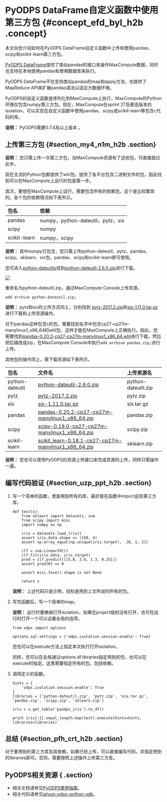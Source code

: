 # PyODPS DataFrame自定义函数中使用第三方包 {#concept_efd_byl_h2b .concept}

本文向您介绍如何在PyODPS DataFrame自定义函数中上传和使用pandas、scipy和scikit-learn第三方包。

[PyODPS DataFrame](cn.zh-CN/用户指南/PyODPS/DataFrame/创建DataFrame.md#)提供了类似pandas的接口来操作MaxCompute数据，同时也支持在本地使用pandas和使用数据库来执行。

PyODPS DataFrame不仅支持类似pandas的map和apply方法，也提供了MapReduce API来扩展pandas语法以适应大数据环境。

PyODPS的自定义函数是序列化到MaxCompute上执行，MaxCompute的Python环境仅包含numpy第三方包。现在，MaxCompute在sprint 27及更高版本的isolation，可以实现在自定义函数中使用pandas、scipy或scikit-learn等包含c代码的库。

**说明：** PyODPS需要0.7.4及以上版本 。

## 上传第三方包 {#section_my4_n1m_h2b .section}

**说明：** 您只需上传一次第三方包，当MaxCompute资源有了这些包，可直接跳过此步。

现在主流的Python包都提供了whl包，提供了各平台包含二进制文件的包，因此找到可以在MaxCompute上运行的包是第一步。

其次，要想在MaxCompute上运行，需要包含所有的依赖包，这个是比较繁琐的。各个包的依赖情况如下表所示。

|包名|依赖|
|:-|:-|
|pandas|numpy，python-dateutil，pytz，six|
|scipy|numpy|
|scikit-learn|numpy，scipy|

**说明：** 其中numpy已包含，您只需上传python-dateutil、pytz、pandas、scipy、sklearn、six包，pandas、scipy和scikit-learn即可使用。

您可进入[python-dateutils](http://mirrors.aliyun.com/pypi/simple/python-dateutil/)找到[python-dateutil-2.6.0.zip](http://mirrors.aliyun.com/pypi/packages/95/8e/71125f3f24771f50e630b5a6fa9fd209a9f167dcbc3aad65a48cb3dd5694/python-dateutil-2.6.0.zip#md5=530f7b56e36fa42ada6c02a17b15660c)进行下载。

![](http://static-aliyun-doc.oss-cn-hangzhou.aliyuncs.com/assets/img/15204/15434586846659_zh-CN.png)

重命名为python-dateutil.zip，通过MaxCompute Console上传资源。

```
add archive python-dateutil.zip;
```

**说明：** pytz和six的上传方式同上，分别找到 [pytz-2017.2.zip](http://mirrors.aliyun.com/pypi/packages/a4/09/c47e57fc9c7062b4e83b075d418800d322caa87ec0ac21e6308bd3a2d519/pytz-2017.2.zip#md5=f89bde8a811c8a1a5bac17eaaa94383c)和[six-1.11.0.tar.gz](http://mirrors.aliyun.com/pypi/packages/16/d8/bc6316cf98419719bd59c91742194c111b6f2e85abac88e496adefaf7afe/six-1.11.0.tar.gz#md5=d12789f9baf7e9fb2524c0c64f1773f8)进行下载和上传资源操作。

对于pandas这种包含c的包，需要找到名字中包含cp27-cp27m-manylinux1\_x86\_64的whl包，这样才能在MaxCompute上正确执行。因此，您需要找到[pandas-0.20.2-cp27-cp27m-manylinux1\_x86\_64.whl](http://mirrors.aliyun.com/pypi/packages/44/39/e71009a0ebdbb6206b9fbde0367fc5cb5bb7fdb4521ae785ca7bd63d36aa/pandas-0.20.2-cp27-cp27m-manylinux1_x86_64.whl#md5=31a4d180048f72337d53cc7b87424568)进行下载，然后把后缀改成zip，在MaxCompute Console中执行`add archive pandas.zip;`进行上传。

其他包的操作同上，需下载资源如下表所示。

|包名|文件名|上传资源名|
|:-|:--|:----|
|python-dateutil|[python-dateutil-2.6.0.zip](http://mirrors.aliyun.com/pypi/packages/95/8e/71125f3f24771f50e630b5a6fa9fd209a9f167dcbc3aad65a48cb3dd5694/python-dateutil-2.6.0.zip#md5=530f7b56e36fa42ada6c02a17b15660c)|python-dateutil.zip|
|pytz|[pytz-2017.2.zip](http://mirrors.aliyun.com/pypi/packages/a4/09/c47e57fc9c7062b4e83b075d418800d322caa87ec0ac21e6308bd3a2d519/pytz-2017.2.zip#md5=f89bde8a811c8a1a5bac17eaaa94383c)|pytz.zip|
|six|[six-1.11.0.tar.gz](http://mirrors.aliyun.com/pypi/packages/16/d8/bc6316cf98419719bd59c91742194c111b6f2e85abac88e496adefaf7afe/six-1.11.0.tar.gz#md5=d12789f9baf7e9fb2524c0c64f1773f8)|six.tar.gz|
|pandas|[pandas-0.20.2-cp27-cp27m-manylinux1\_x86\_64.zip](http://mirrors.aliyun.com/pypi/packages/44/39/e71009a0ebdbb6206b9fbde0367fc5cb5bb7fdb4521ae785ca7bd63d36aa/pandas-0.20.2-cp27-cp27m-manylinux1_x86_64.whl#md5=31a4d180048f72337d53cc7b87424568)|pandas.zip|
|scipy|[scipy-0.19.0-cp27-cp27m-manylinux1\_x86\_64.zip](http://mirrors.aliyun.com/pypi/packages/ae/94/28ca6f9311e2351bb68da41ff8c1bc8f82bb82791f2ecd34efa953e60576/scipy-0.19.0-cp27-cp27m-manylinux1_x86_64.whl#md5=0e49f7fc8d31c1c79f0a4d63b29e8a1f)|scipy.zip|
|scikit-learn|[scikit\_learn-0.18.1-cp27-cp27m-manylinux1\_x86\_64.zip](http://mirrors.aliyun.com/pypi/packages/ca/dd/a18dba8ab879b13b43c3838a25887585a45101f4bffa398e1883e1e3d395/scikit_learn-0.18.1-cp27-cp27m-manylinux1_x86_64.whl#md5=b068bde57f00d285cc89eb0b8615fcae)|sklearn.zip|

**说明：** 您也可以使用PyODPS的资源上传接口来完成资源的上传，同样只需操作一遍。

## 编写代码验证 {#section_uzp_ppt_h2b .section}

1.  写一个简单的函数，里面用到所有的库，最好是在函数中import这些第三方库。

    ```
    def test(x):
        from sklearn import datasets, svm
        from scipy import misc
        import numpy as np
    
        iris = datasets.load_iris()
        assert iris.data.shape == (150, 4)
        assert np.array_equal(np.unique(iris.target),  [0, 1, 2])
    
        clf = svm.LinearSVC()
        clf.fit(iris.data, iris.target)
        pred = clf.predict([[5.0, 3.6, 1.3, 0.25]])
        assert pred[0] == 0
    
        assert misc.face().shape is not None
    
        return x
    ```

    **说明：** 上述代码只是示例，目标是用到上文所说的所有的包。

2.  写完函数后，写一个简单的map。

    **说明：** 运行时要确保打开isolation，如果在project级别没有打开，也可在运行时打开一个可以设置全局的选项。

    ```
    from odps import options
    
    options.sql.settings = {'odps.isolation.session.enable': True}
    ```

    您也可以在execute方法上指定本次执行打开isolation。

    同样，您可以在全局通过options.df.libraries指定用到的包，也可以在execute时指定。这里需要指定所有的包，包括依赖。

3.  调用定义的函数。

    ```
    hints = {
        'odps.isolation.session.enable': True
    }
    libraries = ['python-dateutil.zip', 'pytz.zip', 'six.tar.gz', 'pandas.zip', 'scipy.zip', 'sklearn.zip']
    
    iris = o.get_table('pyodps_iris').to_df()
    
    print iris[:1].sepal_length.map(test).execute(hints=hints, libraries=libraries)
    ```


## 总结 {#section_pfh_crt_h2b .section}

对于要用到的第三方库及其依赖，如果已经上传，可以直接编写代码，并指定用到的libraries即可。否则，需要按照上述操作上传第三方库。

## PyODPS相关资源 { .section}

-   相关文档请参见[PyODPS使用指南](http://pyodps.readthedocs.io/zh_CN/latest/)。
-   相关代码请参见[aliyun-odps-python-sdk](https://github.com/aliyun/aliyun-odps-python-sdk)。

